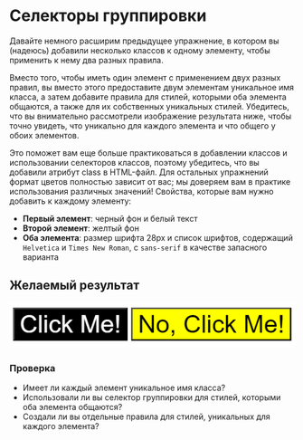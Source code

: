 # Селекторы группировки

Давайте немного расширим предыдущее упражнение, в котором вы (надеюсь) добавили несколько классов к одному элементу, чтобы применить к нему два разных правила.

Вместо того, чтобы иметь один элемент с применением двух разных правил, вы вместо этого предоставите двум элементам уникальное имя класса, а затем добавите правила для стилей, которыми оба элемента общаются, а также для их собственных уникальных стилей. Убедитесь, что вы внимательно рассмотрели изображение результата ниже, чтобы точно увидеть, что уникально для каждого элемента и что общего у обоих элементов.

Это поможет вам еще больше практиковаться в добавлении классов и использовании селекторов классов, поэтому убедитесь, что вы добавили атрибут class в HTML-файл. Для остальных упражнений формат цветов полностью зависит от вас; мы доверяем вам в практике использования различных значений! Свойства, которые вам нужно добавить к каждому элементу:

* **Первый элемент**: черный фон и белый текст
* **Второй элемент**: желтый фон
* **Оба элемента**: размер шрифта 28px и список шрифтов, содержащий `Helvetica` и `Times New Roman`, с `sans-serif` в качестве запасного варианта

## Желаемый результат
![desired outcome](./desired-outcome.png)

### Проверка
- Имеет ли каждый элемент уникальное имя класса?
- Использовали ли вы селектор группировки для стилей, которыми оба элемента общаются?
- Создали ли вы отдельные правила для стилей, уникальных для каждого элемента?
